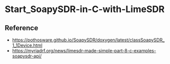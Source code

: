 # Start_SoapySDR-in-C-with-LimeSDR

## Reference 
 - https://pothosware.github.io/SoapySDR/doxygen/latest/classSoapySDR_1_1Device.html
 - https://myriadrf.org/news/limesdr-made-simple-part-8-c-examples-soapysdr-api/
